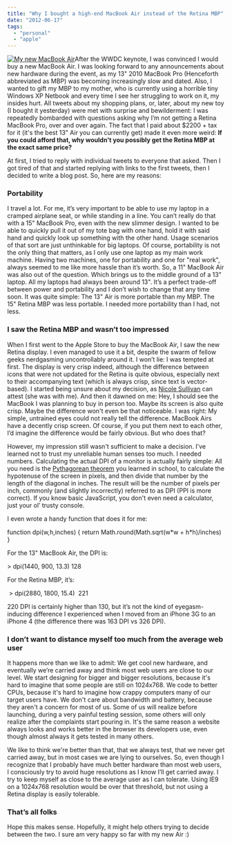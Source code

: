 ```yaml
---
title: "Why I bought a high-end MacBook Air instead of the Retina MBP"
date: "2012-06-17"
tags:
  - "personal"
  - "apple"
---
```


[![](images/my-mba-300x224.jpg "My new MacBook Air")](images/my-mba.jpg)After the WWDC keynote, I was convinced I would buy a new MacBook Air. I was looking forward to any announcements about new hardware during the event, as my 13" 2010 MacBook Pro (Henceforth abbreviated as MBP) was becoming increasingly slow and dated. Also, I wanted to gift my MBP to my mother, who is currently using a horrible tiny Windows XP Netbook and every time I see her struggling to work on it, my insides hurt. All tweets about my shopping plans, or, later, about my new toy (I bought it yesterday) were met with surprise and bewilderment: I was repeatedly bombarded with questions asking why I’m not getting a Retina MacBook Pro, over and over again. The fact that I paid about $2200 + tax for it (it's the best 13" Air you can currently get) made it even more weird: **If you could afford that, why wouldn't you possibly get the Retina MBP at the exact same price?**

At first, I tried to reply with individual tweets to everyone that asked. Then I got tired of that and started replying with links to the first tweets, then I decided to write a blog post. So, here are my reasons:

### Portability

I travel a lot. For me, it’s very important to be able to use my laptop in a cramped airplane seat, or while standing in a line. You can’t really do that with a 15" MacBook Pro, even with the new slimmer design. I wanted to be able to quickly pull it out of my tote bag with one hand, hold it with said hand and quickly look up something with the other hand. Usage scenarios of that sort are just unthinkable for big laptops. Of course, portability is not the only thing that matters, as I only use one laptop as my main work machine. Having two machines, one for portability and one for "real work", always seemed to me like more hassle than it’s worth. So, a 11" MacBook Air was also out of the question. Which brings us to the middle ground of a 13" laptop. All my laptops had always been around 13". It’s a perfect trade-off between power and portability and I don’t wish to change that any time soon. It was quite simple: The 13" Air is more portable than my MBP. The 15" Retina MBP was less portable. I needed more portability than I had, not less.

### I saw the Retina MBP and wasn’t too impressed

When I first went to the Apple Store to buy the MacBook Air, I saw the new Retina display. I even managed to use it a bit, despite the swarm of fellow geeks nerdgasming uncontrollably around it. I won’t lie: I was tempted at first. The display is very crisp indeed, although the difference between icons that were not updated for the Retina is quite obvious, especially next to their accompanying text (which is always crisp, since text is vector-based). I started being unsure about my decision, as [Nicole Sullivan](http://www.stubbornella.org/content/) can attest (she was with me). And then it dawned on me: Hey, I should see the MacBook I was planning to buy in person too. Maybe its screen is also quite crisp. Maybe the difference won't even be that noticeable. I was right: My simple, untrained eyes could not really tell the difference. MacBook Airs have a decently crisp screen. Of course, if you put them next to each other, I’d imagine the difference would be fairly obvious. But who does that?

However, my impression still wasn't sufficient to make a decision. I’ve learned not to trust my unreliable human senses too much. I needed numbers. Calculating the actual DPI of a monitor is actually fairly simple: All you need is the [Pythagorean theorem](http://en.wikipedia.org/wiki/Pythagorean_theorem) you learned in school, to calculate the hypotenuse of the screen in pixels, and then divide that number by the length of the diagonal in inches. The result will be the number of pixels per inch, commonly (and slightly incorrectly) referred to as DPI (PPI is more correct). If you know basic JavaScript, you don't even need a calculator, just your ol’ trusty console.

I even wrote a handy function that does it for me:

function dpi(w,h,inches) { return Math.round(Math.sqrt(w\*w + h\*h)/inches) }

For the 13" MacBook Air, the DPI is:

\> dpi(1440, 900, 13.3)
128

For the Retina MBP, it’s:

 > dpi(2880, 1800, 15.4)
 221

220 DPI is certainly higher than 130, but it’s not the kind of eyegasm-inducing difference I experienced when I moved from an iPhone 3G to an iPhone 4 (the difference there was 163 DPI vs 326 DPI).

### I don’t want to distance myself too much from the average web user

It happens more than we like to admit: We get cool new hardware, and eventually we’re carried away and think most web users are close to our level. We start designing for bigger and bigger resolutions, because it's hard to imagine that some people are still on 1024x768. We code to better CPUs, because it's hard to imagine how crappy computers many of our target users have. We don't care about bandwidth and battery, because they aren't a concern for most of us. Some of us will realize before launching, during a very painful testing session, some others will only realize after the complaints start pouring in. It's the same reason a website always looks and works better in the browser its developers use, even though almost always it gets tested in many others.

We like to think we're better than that, that we always test, that we never get carried away, but in most cases we are lying to ourselves. So, even though I recognize that I probably have much better hardware than most web users, I consciously try to avoid huge resolutions as I know I’ll get carried away. I try to keep myself as close to the average user as I can tolerate. Using IE9 on a 1024x768 resolution would be over that threshold, but not using a Retina display is easily tolerable.

### That’s all folks

Hope this makes sense. Hopefully, it might help others trying to decide between the two. I sure am very happy so far with my new Air :)
